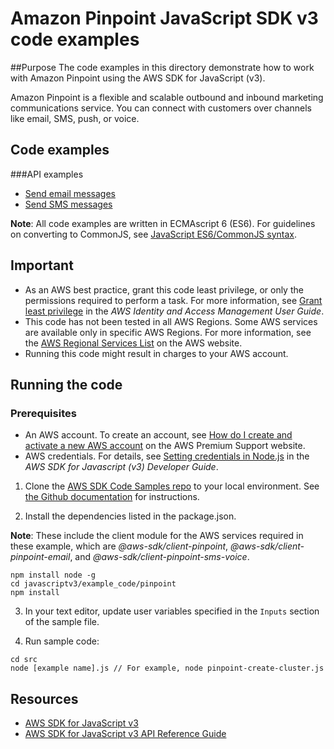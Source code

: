 # Amazon Pinpoint JavaScript SDK v3 code examples

##Purpose
The code examples in this directory demonstrate how to work with Amazon Pinpoint
using the AWS SDK for JavaScript (v3).

Amazon Pinpoint is a flexible and scalable outbound and inbound marketing communications service. You can connect with customers over channels like email, SMS, push, or voice.

## Code examples

###API examples

-   [Send email messages](src/pinpoint_send_email_message.js)
-   [Send SMS messages](src/pinpoint_send_sms_message.js)

**Note**: All code examples are written in ECMAscript 6 (ES6). For guidelines on converting to CommonJS, see
[JavaScript ES6/CommonJS syntax](https://docs.aws.amazon.com/sdk-for-javascript/v3/developer-guide/sdk-example-javascript-syntax.html).

## Important

-   As an AWS best practice, grant this code least privilege, or only the
    permissions required to perform a task. For more information, see
    [Grant least privilege](https://docs.aws.amazon.com/IAM/latest/UserGuide/best-practices.html#grant-least-privilege)
    in the _AWS Identity and Access Management User Guide_.
-   This code has not been tested in all AWS Regions. Some AWS services are
    available only in specific AWS Regions. For more information, see the
    [AWS Regional Services List](https://aws.amazon.com/about-aws/global-infrastructure/regional-product-services/)
    on the AWS website.
-   Running this code might result in charges to your AWS account.

## Running the code

### Prerequisites

-   An AWS account. To create an account, see [How do I create and activate a new AWS account](https://aws.amazon.com/premiumsupport/knowledge-center/create-and-activate-aws-account/) on the AWS Premium Support website.
-   AWS credentials. For details, see [Setting credentials in Node.js](https://docs.aws.amazon.com/sdk-for-javascript/v3/developer-guide/setting-credentials-node.html) in the
    _AWS SDK for Javascript (v3) Developer Guide_.

1. Clone the [AWS SDK Code Samples repo](https://github.com/picante-io/aws-doc-sdk-examples) to your local environment. See [the Github documentation](https://docs.github.com/en/github/creating-cloning-and-archiving-repositories/cloning-a-repository) for instructions.

2. Install the dependencies listed in the package.json.

**Note**: These include the client module for the AWS services required in these example,
which are _@aws-sdk/client-pinpoint_, _@aws-sdk/client-pinpoint-email_, and _@aws-sdk/client-pinpoint-sms-voice_.

```
npm install node -g
cd javascriptv3/example_code/pinpoint
npm install
```

3. In your text editor, update user variables specified in the `Inputs` section of the sample file.

4. Run sample code:

```
cd src
node [example name].js // For example, node pinpoint-create-cluster.js
```

## Resources

-   [AWS SDK for JavaScript v3](https://github.com/aws/aws-sdk-js-v3)
-   [AWS SDK for JavaScript v3 API Reference Guide](https://docs.aws.amazon.com/AWSJavaScriptSDK/v3/latest/clients/client-pinpoint/index.html)
